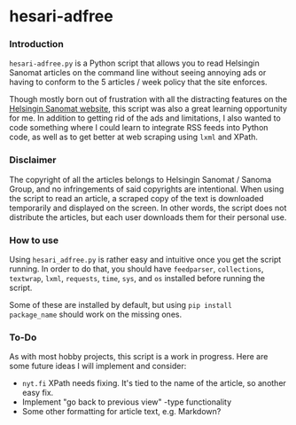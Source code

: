 # hesari-adfree

### Introduction 
<code>hesari-adfree.py</code> is a Python script that allows you to read Helsingin Sanomat articles on the command line without seeing 
annoying ads or having to conform to the 5 articles / week policy that the site enforces.

Though mostly born out of frustration with all the distracting features on the <a href="https://www.hs.fi">Helsingin Sanomat website</a>, this script 
was also a great learning opportunity for me. In addition to getting rid of the ads and limitations, I also wanted to code something where I could learn to integrate RSS feeds into Python code, as well as to get better at web scraping using <code>lxml</code> and XPath.

### Disclaimer
The copyright of all the articles belongs to Helsingin Sanomat / Sanoma Group, and no infringements of said copyrights are intentional. When using the script to read an article, a scraped copy of the text is downloaded temporarily and displayed on the screen. In other words, the script does not distribute the articles, but each user downloads them for their personal use.

### How to use

Using <code>hesari_adfree.py</code> is rather easy and intuitive once you get the script running. In order to do that, you should have <code>feedparser</code>, <code>collections</code>, <code>textwrap</code>, <code>lxml</code>, <code>requests</code>, <code>time</code>, <code>sys</code>, and <code>os</code> installed before running the script. 

Some of these are installed by default, but using <code>pip install package_name</code> should work on the missing ones.

### To-Do
As with most hobby projects, this script is a work in progress. Here are some future ideas I will implement and consider:
- <code>nyt.fi</code> XPath needs fixing. It's tied to the name of the article, so another easy fix.
- Implement "go back to previous view" -type functionality
- Some other formatting for article text, e.g. Markdown?
